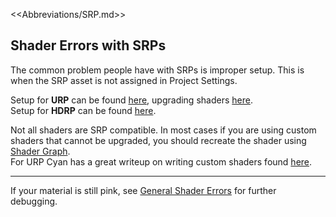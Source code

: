 <<Abbreviations/SRP.md>>
## Shader Errors with SRPs
The common problem people have with SRPs is improper setup. This is when the SRP asset is not assigned in Project Settings.  

Setup for **URP** can be found [here](https://docs.unity3d.com/Packages/com.unity.render-pipelines.universal@latest/index.html?subfolder=/manual/InstallingAndConfiguringURP.html), upgrading shaders [here](https://docs.unity3d.com/Packages/com.unity.render-pipelines.universal@latest/index.html?subfolder=/manual/upgrading-your-shaders.html).  
Setup for **HDRP** can be found [here](https://docs.unity3d.com/Packages/com.unity.render-pipelines.high-definition@latest/index.html?subfolder=/manual/Upgrading-To-HDRP.html).  

Not all shaders are SRP compatible. In most cases if you are using custom shaders that cannot be upgraded, you should recreate the shader using [Shader Graph](https://docs.unity3d.com/Packages/com.unity.shadergraph@latest).  
For URP Cyan has a great writeup on writing custom shaders found [here](https://cyangamedev.wordpress.com/2020/06/05/urp-shader-code/).

---
If your material is still pink, see [General Shader Errors](General%20Shader%20Errors.md) for further debugging.